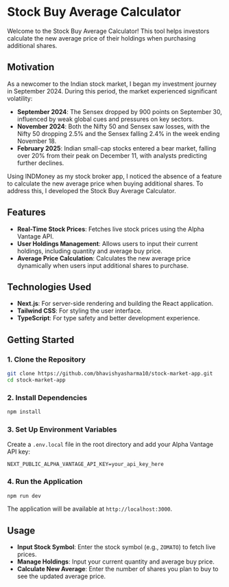# Stock Buy Average Calculator

Welcome to the Stock Buy Average Calculator! This tool helps investors calculate the new average price of their holdings when purchasing additional shares.

## Motivation

As a newcomer to the Indian stock market, I began my investment journey in September 2024. During this period, the market experienced significant volatility:

- **September 2024**: The Sensex dropped by 900 points on September 30, influenced by weak global cues and pressures on key sectors.
- **November 2024**: Both the Nifty 50 and Sensex saw losses, with the Nifty 50 dropping 2.5% and the Sensex falling 2.4% in the week ending November 18.
- **February 2025**: Indian small-cap stocks entered a bear market, falling over 20% from their peak on December 11, with analysts predicting further declines.

Using INDMoney as my stock broker app, I noticed the absence of a feature to calculate the new average price when buying additional shares. To address this, I developed the Stock Buy Average Calculator.

## Features

- **Real-Time Stock Prices**: Fetches live stock prices using the Alpha Vantage API.
- **User Holdings Management**: Allows users to input their current holdings, including quantity and average buy price.
- **Average Price Calculation**: Calculates the new average price dynamically when users input additional shares to purchase.

## Technologies Used

- **Next.js**: For server-side rendering and building the React application.
- **Tailwind CSS**: For styling the user interface.
- **TypeScript**: For type safety and better development experience.

## Getting Started

### 1. Clone the Repository

```bash
git clone https://github.com/bhavishyasharma10/stock-market-app.git
cd stock-market-app
```

### 2. Install Dependencies

```bash
npm install
```

### 3. Set Up Environment Variables

Create a `.env.local` file in the root directory and add your Alpha Vantage API key:

```env
NEXT_PUBLIC_ALPHA_VANTAGE_API_KEY=your_api_key_here
```

### 4. Run the Application

```bash
npm run dev
```

The application will be available at `http://localhost:3000`.

## Usage

- **Input Stock Symbol**: Enter the stock symbol (e.g., `ZOMATO`) to fetch live prices.
- **Manage Holdings**: Input your current quantity and average buy price.
- **Calculate New Average**: Enter the number of shares you plan to buy to see the updated average price.
